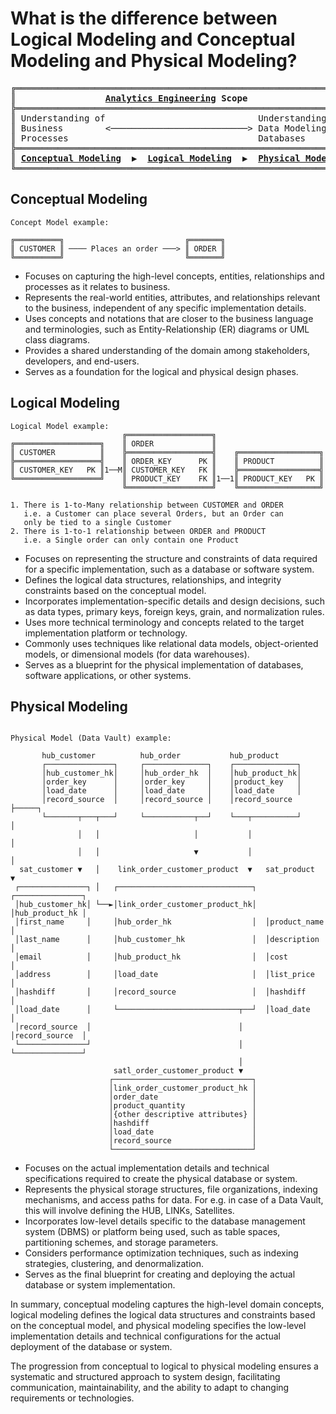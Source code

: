 # What is the difference between Logical Modeling and Conceptual Modeling and Physical Modeling?



<pre>
╔════════════════════════════════════════════════════════════════╗
║                 <a href="https://analyticsengineering.net/mailman/listinfo/wranglers"><b>Analytics Engineering</b></a> <b>Scope</b>                    ║
╠════════════════════════════════════════════════════════════════╣  
║ Understanding of                             Understanding of  ║
║ Business        <──────────────────────────> Data Modeling and ║
║ Processes                                    Databases         ║
╠════════════════════════════════════════════════════════════════╣
║ <a href="#conceptual-modeling"><b>Conceptual Modeling</b></a>  <b>▶</b>  <a href="#logical-modeling"><b>Logical Modeling</b></a>  <b>▶</b>  <a href="#physical-modeling"><b>Physical Modeling</b></a> ║
╚════════════════════════════════════════════════════════════════╝
</pre>

## Conceptual Modeling

```
Concept Model example:

╔══════════╗                           ╔═══════╗
║ CUSTOMER ║ ──── Places an order ───> ║ ORDER ║
╚══════════╝                           ╚═══════╝
```

- Focuses on capturing the high-level concepts, entities, relationships and processes as it relates to business.
- Represents the real-world entities, attributes, and relationships relevant to the business, independent of any specific implementation details.
- Uses concepts and notations that are closer to the business language and terminologies, such as Entity-Relationship (ER) diagrams or UML class diagrams.
- Provides a shared understanding of the domain among stakeholders, developers, and end-users.
- Serves as a foundation for the logical and physical design phases.

## Logical Modeling

```
Logical Model example:
                         ╔═══════════════════╗
╔═══════════════════╗    ║ ORDER             ║
║ CUSTOMER          ║    ╠═══════════════════╣    ╔══════════════════╗
╠═══════════════════╣    ║ ORDER_KEY      PK ║    ║ PRODUCT          ║
║ CUSTOMER_KEY   PK ║1──M║ CUSTOMER_KEY   FK ║    ╠══════════════════╣
╚═══════════════════╝    ║ PRODUCT_KEY    FK ║1──1║ PRODUCT_KEY   PK ║               
                         ╚═══════════════════╝    ╚══════════════════╝

1. There is 1-to-Many relationship between CUSTOMER and ORDER
   i.e. a Customer can place several Orders, but an Order can
   only be tied to a single Customer
2. There is 1-to-1 relationship between ORDER and PRODUCT
   i.e. a Single order can only contain one Product

```
- Focuses on representing the structure and constraints of data required for a specific implementation, such as a database or software system.
- Defines the logical data structures, relationships, and integrity constraints based on the conceptual model.
- Incorporates implementation-specific details and design decisions, such as data types, primary keys, foreign keys, grain, and normalization rules.
- Uses more technical terminology and concepts related to the target implementation platform or technology.
- Commonly uses techniques like relational data models, object-oriented models, or dimensional models (for data warehouses).
- Serves as a blueprint for the physical implementation of databases, software applications, or other systems.

## Physical Modeling

```
                                                                                                                                                                                Physical Model (Data Vault) example:
                                                                                    
       hub_customer          hub_order           hub_product                                                        
       ┌───────────────┐     ┌──────────────┐    ┌──────────────┐                                                   
       │hub_customer_hk│     │hub_order_hk  │    │hub_product_hk│                                                   
       │order_key      │     │order_key     │    │product_key   │                                                  
       │load_date      │     │load_date     │    │load_date     │                                                   
       │record_source  │     │record_source │    │record_source ├─────┐                                             
       └───────┬───┬───┘     └───────────┬──┘    └───┬──────────┘     │                                             
               │   │                     │           │                │                                             
               │   │                     ▼           │                │                                             
  sat_customer ▼   │    link_order_customer_product  ▼   sat_product  ▼                                             
 ┌───────────────┐ │   ┌──────────────────────────────┐  ┌───────────────┐                                          
 │hub_customer_hk│ └──►│link_order_customer_product_hk│  │hub_product_hk │                                          
 │first_name     │     │hub_order_hk                  │  │product_name   │                                          
 │last_name      │     │hub_customer_hk               │  │description    │                                          
 │email          │     │hub_product_hk                │  │cost           │                                          
 │address        │     │load_date                     │  │list_price     │                                          
 │hashdiff       │     │record_source                 │  │hashdiff       │                                          
 │load_date      │     └───────────────────────────┬──┘  │load_date      │                                          
 │record_source  │                                 │     │record_source  │                                          
 └───────────────┘                                 │     └───────────────┘                                          
                                                   │                                                                
                       satl_order_customer_product ▼                                                                
                      ┌───────────────────────────────┐                                                             
                      │link_order_customer_product_hk │                                                             
                      │order_date                     │                                                             
                      │product_quantity               │                                                             
                      │{other descriptive attributes} │                                                             
                      │hashdiff                       │                                                             
                      │load_date                      │                                                             
                      │record_source                  │                                                             
                      └───────────────────────────────┘                                                                                          
```
- Focuses on the actual implementation details and technical specifications required to create the physical database or system. 
- Represents the physical storage structures, file organizations, indexing mechanisms, and access paths for data. For e.g. in case of a Data Vault, this will involve defining the HUB, LINKs, Satellites.
- Incorporates low-level details specific to the database management system (DBMS) or platform being used, such as table spaces, partitioning schemes, and storage parameters.
- Considers performance optimization techniques, such as indexing strategies, clustering, and denormalization.
- Serves as the final blueprint for creating and deploying the actual database or system implementation.

In summary, conceptual modeling captures the high-level domain concepts, logical modeling defines the logical data structures and constraints based on the conceptual model, and physical modeling specifies the low-level implementation details and technical configurations for the actual deployment of the database or system.

The progression from conceptual to logical to physical modeling ensures a systematic and structured approach to system design, facilitating communication, maintainability, and the ability to adapt to changing requirements or technologies.
